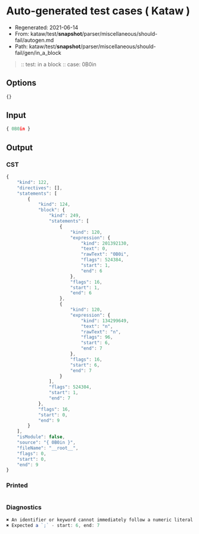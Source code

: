 # Auto-generated test cases ( Kataw )
- Regenerated: 2021-06-14
- From: kataw/test/__snapshot__/parser/miscellaneous/should-fail/autogen.md
- Path: kataw/test/__snapshot__/parser/miscellaneous/should-fail/gen/in_a_block
> :: test: in a block
> :: case: 0B0in
## Options

`````js
{}
`````
## Input

`````js
{ 0B0in }
`````
## Output

### CST

```javascript
{
    "kind": 122,
    "directives": [],
    "statements": [
        {
            "kind": 124,
            "block": {
                "kind": 249,
                "statements": [
                    {
                        "kind": 120,
                        "expression": {
                            "kind": 201392130,
                            "text": 0,
                            "rawText": "0B0i",
                            "flags": 524384,
                            "start": 1,
                            "end": 6
                        },
                        "flags": 16,
                        "start": 1,
                        "end": 6
                    },
                    {
                        "kind": 120,
                        "expression": {
                            "kind": 134299649,
                            "text": "n",
                            "rawText": "n",
                            "flags": 96,
                            "start": 6,
                            "end": 7
                        },
                        "flags": 16,
                        "start": 6,
                        "end": 7
                    }
                ],
                "flags": 524304,
                "start": 1,
                "end": 7
            },
            "flags": 16,
            "start": 0,
            "end": 9
        }
    ],
    "isModule": false,
    "source": "{ 0B0in }",
    "fileName": "__root__",
    "flags": 0,
    "start": 0,
    "end": 9
}
```

### Printed

```javascript

```

### Diagnostics

```javascript
✖ An identifier or keyword cannot immediately follow a numeric literal - start: 1, end: 5
✖ Expected a `;` - start: 6, end: 7

```


